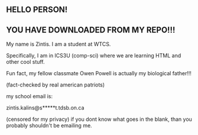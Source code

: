 HELLO PERSON!
-------------
YOU HAVE DOWNLOADED FROM MY REPO!!!
-----------------------------------
My name is Zintis. I am a student at WTCS.

Specifically, I am in ICS3U (comp-sci) where we are learning HTML and other cool stuff.

Fun fact, my fellow classmate Owen Powell is actually my biological father!!!

(fact-checked by real american patriots)

my school email is:

zintis.kalins@s*****t.tdsb.on.ca

(censored for my privacy)
if you dont know what goes in the blank, than you probably shouldn't be emailing me.
